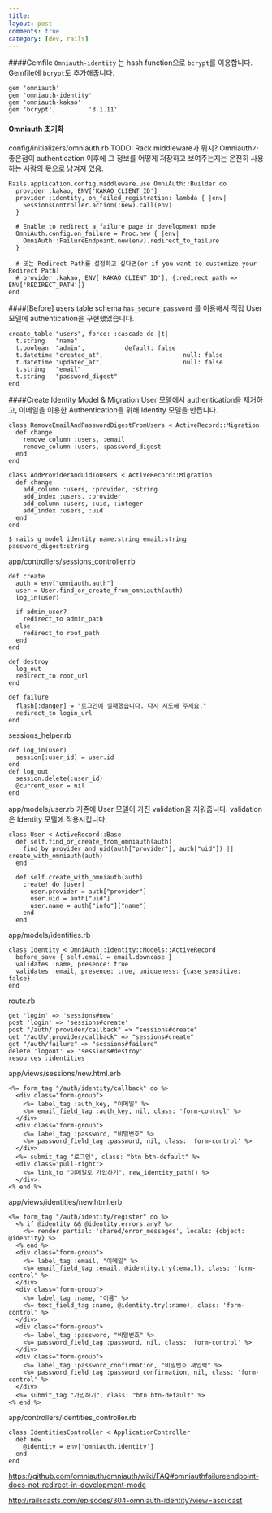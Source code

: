 ```yaml
---
title: 
layout: post
comments: true
category: [dev, rails]
--- 
```




####Gemfile
`Omniauth-identity` 는 hash function으로 `bcrypt`를 이용합니다. Gemfile에 `bcrypt`도 추가해줍니다.

    gem 'omniauth'
    gem 'omniauth-identity'
    gem 'omniauth-kakao'
    gem 'bcrypt',         '3.1.11'



#### Omniauth 초기화
config/initializers/omniauth.rb
TODO: Rack middleware가 뭐지?
Omniauth가 좋은점이 authentication 이후에 그 정보를 어떻게 저장하고 보여주는지는 온전히 사용하는 사람의 몫으로 남겨져 있음.

    Rails.application.config.middleware.use OmniAuth::Builder do
      provider :kakao, ENV['KAKAO_CLIENT_ID']
      provider :identity, on_failed_registration: lambda { |env|    
        SessionsController.action(:new).call(env)
      }
      
      # Enable to redirect a failure page in development mode
      OmniAuth.config.on_failure = Proc.new { |env|
        OmniAuth::FailureEndpoint.new(env).redirect_to_failure
      }
    
      # 또는 Redirect Path를 설정하고 싶다면(or if you want to customize your Redirect Path)
      # provider :kakao, ENV['KAKAO_CLIENT_ID'], {:redirect_path => ENV['REDIRECT_PATH']}
    end

####[Before] users table schema
`has_secure_password` 를 이용해서 직접 User 모델에 authentication을 구현했었습니다.

    create_table "users", force: :cascade do |t|
      t.string   "name"
      t.boolean  "admin",           default: false
      t.datetime "created_at",                      null: false
      t.datetime "updated_at",                      null: false
      t.string   "email"
      t.string   "password_digest"
    end


####Create Identity Model & Migration
User 모델에서 authentication을 제거하고, 이메일을 이용한 Authentication을 위해 Identity 모델을 만듭니다.

    class RemoveEmailAndPasswordDigestFromUsers < ActiveRecord::Migration
      def change
        remove_column :users, :email
        remove_column :users, :password_digest
      end
    end

    class AddProviderAndUidToUsers < ActiveRecord::Migration
      def change
        add_column :users, :provider, :string
        add_index :users, :provider
        add_column :users, :uid, :integer
        add_index :users, :uid
      end
    end

    $ rails g model identity name:string email:string password_digest:string

app/controllers/sessions_controller.rb

    def create
      auth = env["omniauth.auth"]
      user = User.find_or_create_from_omniauth(auth)
      log_in(user)
      
      if admin_user?
        redirect_to admin_path
      else
        redirect_to root_path
      end
    end

    def destroy
      log_out
      redirect_to root_url
    end
    
    def failure
      flash[:danger] = "로그인에 실패했습니다. 다시 시도해 주세요."
      redirect_to login_url
    end

sessions_helper.rb

    def log_in(user)
      session[:user_id] = user.id
    end
    def log_out
      session.delete(:user_id)
      @current_user = nil
    end

app/models/user.rb
기존에 User 모델이 가진 validation을 지워줍니다. validation은 Identity 모델에 적용시킵니다.

    class User < ActiveRecord::Base
      def self.find_or_create_from_omniauth(auth)
        find_by_provider_and_uid(auth["provider"], auth["uid"]) ||  create_with_omniauth(auth)
      end

      def self.create_with_omniauth(auth)
        create! do |user|
          user.provider = auth["provider"]
          user.uid = auth["uid"]
          user.name = auth["info"]["name"]
        end
      end

app/models/identities.rb

    class Identity < OmniAuth::Identity::Models::ActiveRecord
      before_save { self.email = email.downcase }
      validates :name, presence: true
      validates :email, presence: true, uniqueness: {case_sensitive: false}
    end

route.rb

    get 'login' => 'sessions#new'
    post 'login' => 'sessions#create'
    post "/auth/:provider/callback" => "sessions#create"  
    get "/auth/:provider/callback" => "sessions#create"
    get "/auth/failure" => "sessions#failure"
    delete 'logout' => 'sessions#destroy'
    resources :identities

app/views/sessions/new.html.erb

    <%= form_tag "/auth/identity/callback" do %>
      <div class="form-group">
        <%= label_tag :auth_key, "이메일" %>
        <%= email_field_tag :auth_key, nil, class: 'form-control' %>
      </div>
      <div class="form-group">
        <%= label_tag :password, "비밀번호" %>
        <%= password_field_tag :password, nil, class: 'form-control' %>
      </div>
      <%= submit_tag "로그인", class: "btn btn-default" %>
      <div class="pull-right">
        <%= link_to "이메일로 가입하기", new_identity_path() %>
      </div>
    <% end %>

app/views/identities/new.html.erb

    <%= form_tag "/auth/identity/register" do %>
      <% if @identity && @identity.errors.any? %>
        <%= render partial: 'shared/error_messages', locals: {object: @identity} %>
      <% end %>
      <div class="form-group">
        <%= label_tag :email, "이메일" %>
        <%= email_field_tag :email, @identity.try(:email), class: 'form-control' %>
      </div>
      <div class="form-group">
        <%= label_tag :name, "이름" %>
        <%= text_field_tag :name, @identity.try(:name), class: 'form-control' %>
      </div>
      <div class="form-group">
        <%= label_tag :password, "비밀번호" %>
        <%= password_field_tag :password, nil, class: 'form-control' %>
      </div>
      <div class="form-group">
        <%= label_tag :password_confirmation, "비밀번호 재입력" %>
        <%= password_field_tag :password_confirmation, nil, class: 'form-control' %>
      </div>
      <%= submit_tag "가입하기", class: "btn btn-default" %>
    <% end %>

app/controllers/identities_controller.rb

    class IdentitiesController < ApplicationController
      def new
        @identity = env['omniauth.identity']
      end
    end


https://github.com/omniauth/omniauth/wiki/FAQ#omniauthfailureendpoint-does-not-redirect-in-development-mode

http://railscasts.com/episodes/304-omniauth-identity?view=asciicast
